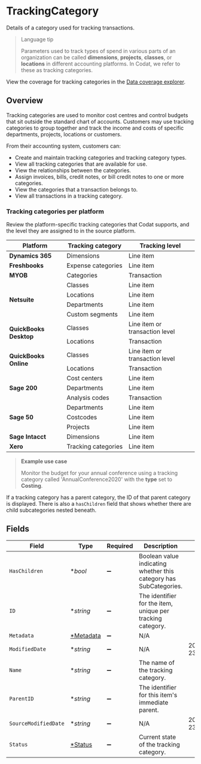 # TrackingCategory

Details of a category used for tracking transactions.

> Language tip
>
> Parameters used to track types of spend in various parts of an organization can be called  **dimensions**, **projects**, **classes**, or **locations** in different accounting platforms. In Codat, we refer to these as tracking categories.

View the coverage for tracking categories in the <a className="external" href="https://knowledge.codat.io/supported-features/accounting?view=tab-by-data-type&dataType=trackingCategories" target="_blank">Data coverage explorer</a>.

## Overview

Tracking categories are used to monitor cost centres and control budgets that sit outside the standard chart of accounts. Customers may use tracking categories to group together and track the income and costs of specific departments, projects, locations or customers.

From their accounting system, customers can: 

- Create and maintain tracking categories and tracking category types.
- View all tracking categories that are available for use.
- View the relationships between the categories.
- Assign invoices, bills, credit notes, or bill credit notes to one or more categories.
- View the categories that a transaction belongs to.
- View all transactions in a tracking category.

### Tracking categories per platform

Review the platform-specific tracking categories that Codat supports, and the level they are assigned to in the source platform. 

<table>
<thead>
  <tr>
    <th>Platform</th>
    <th>Tracking category</th>
    <th>Tracking level</th>
  </tr>
</thead>
<tbody>
  <tr>
    <td><b>Dynamics 365</b></td>
    <td>Dimensions</td>
    <td>Line item</td>
  </tr>
  <tr>
    <td><b>Freshbooks</b></td>
    <td>Expense&nbsp;categories</td>
    <td>Line item</td>
  </tr>
  <tr>
    <td><b>MYOB</b></td>
    <td>Categories</td>
    <td>Transaction</td>
  </tr>
  <tr>
    <td rowspan=4><b>Netsuite</b></td>
    <td>Classes</td>
    <td>Line item</td>
  </tr>
  <tr>
    <td>Locations</td>
    <td>Line item</td>
  </tr>
  <tr>
    <td>Departments</td>
    <td>Line item</td>
  </tr>
  <tr>
    <td>Custom&nbsp;segments</td>
    <td>Line item</td>
  </tr>
  <tr>
    <td rowspan=2><b>QuickBooks Desktop</b></td>
    <td>Classes</td>
    <td>Line item or transaction level</td>
  </tr>
  <tr>
    <td>Locations</td>
    <td>Transaction</td>
  </tr>
  <tr>
    <td rowspan=2><b>QuickBooks Online</b></td>
    <td>Classes</td>
    <td>Line item or transaction level</td>
  </tr>
  <tr>
    <td>Locations</td>
    <td>Transaction</td>
  </tr>
  <tr>
    <td rowspan=3><b>Sage 200</b></td>
    <td>Cost&nbsp;centers</td>
    <td>Line item</td>
  </tr>
  <tr>
      <td>Departments</td>
    <td>Line item</td>
  </tr>
  <tr>
    <td>Analysis&nbsp;codes</td>
    <td>Transaction</td>
  </tr>
  <tr>
    <td rowspan=3><b>Sage 50</b></td>
    <td>Departments</td>
    <td>Line item</td>
  </tr>
  <tr>
     <td>Costcodes</td>
    <td>Line item</td>
  </tr>
  <tr>
    <td>Projects</td>
    <td>Line item</td>
  </tr>
  <tr>
    <td><b>Sage Intacct</b></td>
    <td>Dimensions</td>
    <td>Line item</td>
  </tr>
  <tr>
    <td><b>Xero</b></td>
    <td>Tracking&nbsp;categories</td>
    <td>Line item</td>
  </tr>
</tbody>
</table>

> **Example use case**
>
> Monitor the budget for your annual conference using a tracking category called 'AnnualConference2020' with the **type** set to **Costing**.

If a tracking category has a parent category, the ID of that parent category is displayed. There is also a `hasChildren` field that shows whether there are child subcategories nested beneath. 


## Fields

| Field                                                             | Type                                                              | Required                                                          | Description                                                       | Example                                                           |
| ----------------------------------------------------------------- | ----------------------------------------------------------------- | ----------------------------------------------------------------- | ----------------------------------------------------------------- | ----------------------------------------------------------------- |
| `HasChildren`                                                     | **bool*                                                           | :heavy_minus_sign:                                                | Boolean value indicating whether this category has SubCategories. |                                                                   |
| `ID`                                                              | **string*                                                         | :heavy_minus_sign:                                                | The identifier for the item, unique per tracking category.        |                                                                   |
| `Metadata`                                                        | [*Metadata](../../models/shared/metadata.md)                      | :heavy_minus_sign:                                                | N/A                                                               |                                                                   |
| `ModifiedDate`                                                    | **string*                                                         | :heavy_minus_sign:                                                | N/A                                                               | 2022-10-23T00:00:00.000Z                                          |
| `Name`                                                            | **string*                                                         | :heavy_minus_sign:                                                | The name of the tracking category.                                |                                                                   |
| `ParentID`                                                        | **string*                                                         | :heavy_minus_sign:                                                | The identifier for this item's immediate parent.                  |                                                                   |
| `SourceModifiedDate`                                              | **string*                                                         | :heavy_minus_sign:                                                | N/A                                                               | 2022-10-23T00:00:00.000Z                                          |
| `Status`                                                          | [*Status](../../models/shared/status.md)                          | :heavy_minus_sign:                                                | Current state of the tracking category.                           |                                                                   |